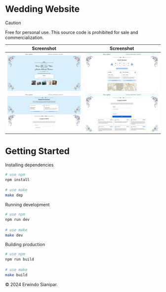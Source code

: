 # Wedding Website

> [!CAUTION]
> Free for personal use. This source code is prohibited for sale and commercialization.

Screenshot | Screenshot
-- | --
![Home](/screenshot/home.png) | ![Reception](/screenshot/reception.png)
![Support](/screenshot/support.png) | ![RSVP](/screenshot/rsvp.png)

# Getting Started

Installing dependencies

``` bash
# use npm
npm install

# use make
make dep
```

Running development

``` bash
# use npm
npm run dev

# use make
make dev
```

Building production

``` bash
# use npm
npm run build

# use make
make build
```

&copy; 2024 Erwindo Sianipar.
